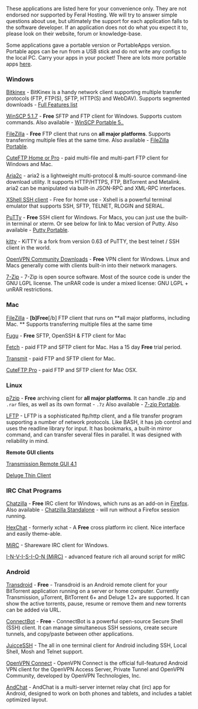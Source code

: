 
These applications are listed here for your convenience only. They are not endorsed nor supported by Feral Hosting. We will try to answer simple questions about use, but ultimately the support for each application falls to the software developer. If an application does not do what you expect it to, please look on their website, forum or knowledge-base.

Some applications gave a portable version or PortableApps version. Portable apps can be run from a USB stick and do not write any configs to the local PC. Carry your apps in your pocket! There are lots more portable apps [here](http://portableapps.com/apps). 

### Windows

[Bitkinex](http://www.bitkinex.com/ftp/client/bitkinex323.exe) - BitKinex is a handy network client supporting multiple transfer protocols (FTP, FTP(S), SFTP, HTTP(S) and WebDAV). Supports segmented downloads - [Full Features list](http://www.bitkinex.com/features)

[WinSCP 5.1.7](http://winscp.net/download/winscp517setup.exe) - **Free** SFTP and FTP client for Windows. Supports custom commands. 
Also available - [WinSCP Portable 5.*.*](http://portableapps.com/apps/internet/winscp_portable)

[FileZilla](https://www.feralhosting.com/faq/view?question=187) - **Free** FTP client that runs on  **all major platforms**. Supports transferring multiple files at the same time. 
Also available - [FileZilla Portable](http://portableapps.com/apps/internet/filezilla_portable).

[CuteFTP Home or Pro](http://www.cuteftp.com/downloads/) - paid multi-file and multi-part FTP client for Windows and Mac.

[Aria2c](https://www.feralhosting.com/faq/view?question=236) - aria2 is a lightweight multi-protocol & multi-source command-line download utility. It supports HTTP/HTTPS, FTP, BitTorrent and Metalink. aria2 can be manipulated via built-in JSON-RPC and XML-RPC interfaces.

[XShell SSH client](https://www.feralhosting.com/faq/view?question=238) - Free for home use - Xshell is a powerful terminal emulator that supports SSH, SFTP, TELNET, RLOGIN and SERIAL.

[PuTTy](https://www.feralhosting.com/faq/view?question=12) - **Free** SSH client for Windows. For Macs, you can just use the built-in terminal or xterm. Or see below for link to Mac version of Putty. 
Also available - [Putty Portable](http://portableapps.com/apps/internet/putty_portable).

[kitty](https://www.feralhosting.com/faq/view?question=240) - KiTTY is a fork from version 0.63 of PuTTY, the best telnet / SSH client in the world. 

[OpenVPN Community Downloads](https://www.feralhosting.com/faq/view?question=5) - **Free** VPN client for Windows. Linux and Macs generally come with clients built-in into their network managers.

[7-Zip](http://www.7-zip.org/) - 7-Zip is open source software. Most of the source code is under the GNU LGPL license. The unRAR code is under a mixed license: GNU LGPL + unRAR restrictions.

### Mac

[FileZilla](https://www.feralhosting.com/faq/view?question=187) - **[b]Free**[/b] FTP client that runs on  **all major platforms, including Mac. ** Supports transferring multiple files at the same time

[Fugu](http://www.versiontracker.com/dyn/moreinfo/macosx/15693) - **Free** SFTP, OpenSSH & FTP client for Mac

[Fetch](http://fetchsoftworks.com/fetch/download/) - paid FTP and SFTP client for Mac. Has a 15 day **Free** trial period.

[Transmit](http://www.panic.com/TRANSMIT/) - paid FTP and SFTP client for Mac.

[CuteFTP Pro](http://www.cuteftp.com/cuteftpmacpro/) - paid FTP and SFTP client for Mac OSX.

### Linux

[p7zip](https://www.feralhosting.com/faq/view?question=245) - **Free** archiving client for **all major platforms**. It can handle .zip and `.rar` files, as well as its own format - `.7z` 
Also available - [7-zip Portable](http://portableapps.com/apps/utilities/7-zip_portable). 

[LFTP](http://lftp.yar.ru/) - LFTP is a sophisticated ftp/http client, and a file transfer program supporting a number of network protocols. Like BASH, it has job control and uses the readline library for input. It has bookmarks, a built-in mirror command, and can transfer several files in parallel. It was designed with reliability in mind.

**Remote GUI clients**

[Transmission Remote GUI 4.1](https://www.feralhosting.com/faq/view?question=4)

[Deluge Thin Client](https://www.feralhosting.com/faq/view?question=76)

### IRC Chat Programs

[Chatzilla](http://chatzilla.hacksrus.com/) - **Free** IRC client for Windows, which runs as an add-on in [Firefox](http://www.getfirefox.com). 
Also available - [Chatzilla Standalone](http://chatzilla.rdmsoft.com/xulrunner/) - will run without a Firefox session running.

[HexChat](http://hexchat.github.io/downloads.html) - formerly xchat - A **Free** cross platform irc client. Nice interface and easily theme-able.

[MiRC](http://www.mirc.com/get.html) - Shareware IRC client for Windows.

[I-N-V-I-S-I-O-N (MiRC)](http://i-n-v-i-s-i-o-n.com/cms/index.php?option=com_frontpage&Itemid=1) - advanced feature rich all around script for mIRC

### Android

[Transdroid](https://www.feralhosting.com/faq/view?question=81) - **Free** - Transdroid is an Android  remote client for your BitTorrent application running on a server or home computer. Currently Transmission, µTorrent, BitTorrent 6+ and Deluge 1.2+ are supported. It can show the active torrents, pause, resume or remove them and new torrents can be added via URL.

[ConnectBot](https://play.google.com/store/apps/details?id=org.connectbot&hl=en_GB) - **Free** - ConnectBot is a powerful open-source Secure Shell (SSH) client. It can manage simultaneous SSH sessions, create secure tunnels, and copy/paste between other applications.

[JuicceSSH](https://play.google.com/store/apps/details?id=com.sonelli.juicessh&hl=en_GB) - The all in one terminal client for Android including SSH, Local Shell, Mosh and Telnet support.

[OpenVPN Connect](https://www.feralhosting.com/faq/view?question=220) - OpenVPN Connect is the official full-featured Android VPN client for the OpenVPN Access Server, Private Tunnel and OpenVPN Community, developed by OpenVPN Technologies, Inc.

[AndChat](https://play.google.com/store/apps/details?id=net.andchat&hl=en_GB) - AndChat is a multi-server internet relay chat (irc) app for Android, designed to work on both phones and tablets, and includes a tablet optimized layout.



